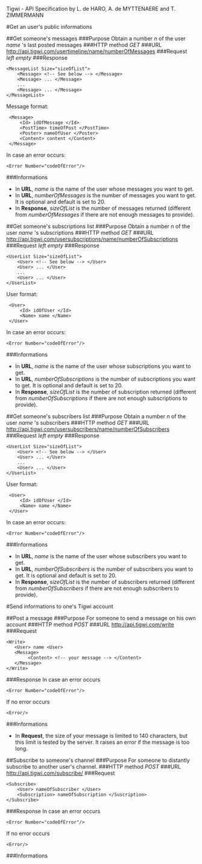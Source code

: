 Tigwi - API Specification by L. de HARO, A. de MYTTENAERE and T. ZIMMERMANN 

#Get an user's public informations

##Get someone's messages
###Purpose
Obtain a number _n_ of the user _name_ 's last posted messages
###HTTP method
*GET*
###URL
http://api.tigwi.com/usertimeline/name/numberOfMessages
###Request
_left empty_
###Response

    <MessageList Size="sizeOfList">
	    <Message> <!-- See below --> </Message>
	    <Message> ... </Message>
	    ...
	    <Message> ... </Message>
    </MessageList>

Message format:

     <Message>
	     <Id> idOfMessage </Id>
	     <PostTime> timeOfPost </PostTime>
	     <Poster> nameOfUser </Poster>
	     <Content> content </Content>
     </Message>

In case an error occurs:

    <Error Number="codeOfError"/>

###Informations
* In **URL**, _name_ is the name of the user whose messages you want to get.
* In **URL**, _numberOfMessages_ is the number of messages you want to get. It is optional and default is set to 20.
* In **Response**, _sizeOfList_ is the number of messages returned (different from _numberOfMessages_ if there are not enough messages to provide).

##Get someone's subscriptions list
###Purpose
Obtain a number _n_ of the user _name_ 's subscriptions
###HTTP method
*GET*
###URL
http://api.tigwi.com/usersubscriptions/name/numberOfSubscriptions
###Request
_left empty_
###Response

    <UserList Size="sizeOfList">
	    <User> <!-- See below --> </User>
	    <User> ... </User>
	    ...
	    <User> ... </User>
    </UserList>

User format:

     <User>
	     <Id> idOfUser </Id>
	     <Name> name </Name>
     </User>

In case an error occurs:

    <Error Number="codeOfError"/>

###Informations
* In **URL**, _name_ is the name of the user whose subscriptions you want to get.
* In **URL**, _numberOfSubscriptions_ is the number of subscriptions you want to get. It is optional and default is set to 20.
* In **Response**, _sizeOfList_ is the number of subscription returned (different from _numberOfSubscriptions_ if there are not enough subscriptions to provide).


##Get someone's subscribers list
###Purpose
Obtain a number _n_ of the user _name_ 's subscribers
###HTTP method
*GET*
###URL
http://api.tigwi.com/usersubscribers/name/numberOfSubscribers
###Request
_left empty_
###Response

    <UserList Size="sizeOfList">
	    <User> <!-- See below --> </User>
	    <User> ... </User>
	    ...
	    <User> ... </User>
    </UserList>

User format:

     <User>
	     <Id> idOfUser </Id>
	     <Name> name </Name>
     </User>

In case an error occurs:

    <Error Number="codeOfError"/>

###Informations
* In **URL**, _name_ is the name of the user whose subscribers you want to get.
* In **URL**, _numberOfSubscribers_ is the number of subscribers you want to get. It is optional and default is set to 20.
* In **Response**, _sizeOfList_ is the number of subscribers returned (different from _numberOfSubscribers_ if there are not enough subscribers to provide).


#Send informations to one's Tigwi account

##Post a message
###Purpose
For someone to send a message on his own account
###HTTP method
*POST*
###URL
http://api.tigwi.com/write
###Request

    <Write>
       <User> name <User> 
       <Message>
            <Content> <!-- your message --> </Content>
       </Message>
    </Write>

###Response
In case an error occurs

    <Error Number="codeOfError"/>


If no error occurs

    <Error/>

###Informations
* In **Request**, the size of your message is limited to 140 characters, but this limit is tested by the server. It raises an error if the message is too long.


##Subscribe to someone's  channel
###Purpose
For someone to distantly subscribe to another user's channel.
###HTTP method
*POST*
###URL
http://api.tigwi.com/subscribe/
###Request
    
    <Subscribe>
        <User> nameOfSubscriber </User>
        <Subscription> nameOfSubscription </Suscription>
    </Subscribe>

###Response
In case an error occurs

    <Error Number="codeOfError"/>

If no error occurs

    <Error/>


###Informations
